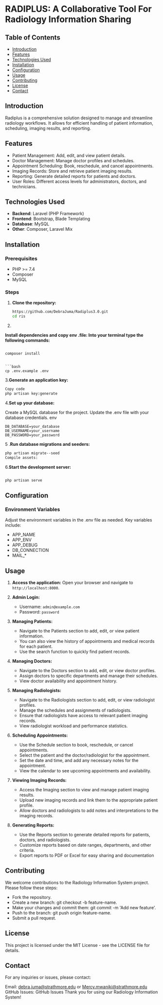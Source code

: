 # RADIPLUS: A Collaborative Tool For Radiology Information Sharing

## Table of Contents
- [Introduction](#introduction)
- [Features](#features)
- [Technologies Used](#technologies-used)
- [Installation](#installation)
- [Configuration](#configuration)
- [Usage](#usage)
- [Contributing](#contributing)
- [License](#license)
- [Contact](#contact)

## Introduction
Radiplus is a comprehensive solution designed to manage and streamline radiology workflows. It allows for efficient handling of patient information, scheduling, imaging results, and reporting.

## Features
- Patient Management: Add, edit, and view patient details.
- Doctor Management: Manage doctor profiles and schedules.
- Appointment Scheduling: Book, reschedule, and cancel appointments.
- Imaging Records: Store and retrieve patient imaging results.
- Reporting: Generate detailed reports for patients and doctors.
- User Roles: Different access levels for administrators, doctors, and technicians.

## Technologies Used
- **Backend**: Laravel (PHP Framework)
- **Frontend**: Bootstrap, Blade Templating
- **Database**: MySQL
- **Other**: Composer, Laravel Mix

## Installation
### Prerequisites
- PHP >= 7.4
- Composer
- MySQL

### Steps
1. **Clone the repository:**
   ```bash
   https://github.com/DebraJuma/Radiplus3.0.git
   cd ris
   ```

2.
**Install dependencies and copy env .file: Into your terminal type the following commands:**
  ```bash
  
composer install
```
```

```bash
cp .env.example .env
```
3.**Generate an application key:**

```bash
Copy code
php artisan key:generate
```
4.**Set up your database:**

Create a MySQL database for the project.
Update the .env file with your database credentials.
env
```
DB_DATABASE=your_database
DB_USERNAME=your_username
DB_PASSWORD=your_password
```
5 .**Run database migrations and seeders:**

```bash
php artisan migrate--seed
Compile assets:
```

6.**Start the development server:**

```bash

php artisan serve
```


## Configuration
### Environment Variables
Adjust the environment variables in the .env file as needed. Key variables include:

- APP_NAME
- APP_ENV
- APP_DEBUG
- DB_CONNECTION
- MAIL_*
## Usage
1. **Access the application:**
   Open your browser and navigate to `http://localhost:8000`.

2. **Admin Login:**
   - Username: `admin@example.com`
   - Password: `password`

3. **Managing Patients:**
   - Navigate to the Patients section to add, edit, or view patient information.
   - You can also view the history of appointments and medical records for each patient.
   - Use the search function to quickly find patient records.

4. **Managing Doctors:**
   - Navigate to the Doctors section to add, edit, or view doctor profiles.
   - Assign doctors to specific departments and manage their schedules.
   - View doctor availability and appointment history.

5. **Managing Radiologists:**
   - Navigate to the Radiologists section to add, edit, or view radiologist profiles.
   - Manage the schedules and assignments of radiologists.
   - Ensure that radiologists have access to relevant patient imaging records.
   - View radiologist workload and performance statistics.

6. **Scheduling Appointments:**
   - Use the Schedule section to book, reschedule, or cancel appointments.
   - Select the patient and the doctor/radiologist for the appointment.
   - Set the date and time, and add any necessary notes for the appointment.
   - View the calendar to see upcoming appointments and availability.

7. **Viewing Imaging Records:**
   - Access the Imaging section to view and manage patient imaging results.
   - Upload new imaging records and link them to the appropriate patient profile.
   - Allow doctors and radiologists to add notes and interpretations to the imaging records.

8. **Generating Reports:**
   - Use the Reports section to generate detailed reports for patients, doctors, and radiologists.
   - Customize reports based on date ranges, departments, and other criteria.
   - Export reports to PDF or Excel for easy sharing and documentation
## Contributing
We welcome contributions to the Radiology Information System project. Please follow these steps:

- Fork the repository.
- Create a new branch: git checkout -b feature-name.
- Make your changes and commit them: git commit -m 'Add new feature'.
- Push to the branch: git push origin feature-name.
- Submit a pull request.
## License
This project is licensed under the MIT License - see the LICENSE file for details.

## Contact
For any inquiries or issues, please contact:

Email: debra.juma@strathmore.edu or Mercy.mwaniki@strathmore.edu
GitHub Issues: GitHub Issues
Thank you for using our Radiology Information System!



